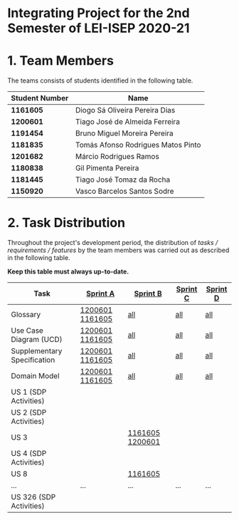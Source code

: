 # Integrating Project for the 2nd Semester of LEI-ISEP 2020-21 

# 1. Team Members

The teams consists of students identified in the following table. 

| Student Number	| Name |
|--------------|----------------------------|
| **1161605**  | Diogo Sá Oliveira Pereira Dias        |
| **1200601**  | Tiago José de Almeida Ferreira       |
| **1191454**  | Bruno Miguel Moreira Pereira      |
| **1181835**  | Tomás Afonso Rodrigues Matos Pinto        |
| **1201682**  | Márcio Rodrigues Ramos        |
| **1180838**  | Gil Pimenta Pereira        |
| **1181445**  | Tiago José Tomaz da Rocha        |
| **1150920**  | Vasco Barcelos Santos Sodre        |





# 2. Task Distribution ###


Throughout the project's development period, the distribution of _tasks / requirements / features_ by the team members was carried out as described in the following table. 

**Keep this table must always up-to-date.**

| Task                      | [Sprint A](SprintA/README.md) | [Sprint B](SprintB/README.md) | [Sprint C](SprintC/README.md) |  [Sprint D](SprintD/README.md) |
|-----------------------------|------------|------------|------------|------------|
| Glossary  |  [1200601 1161605](SprintA/Glossary.md)   |   [all](SprintB/Glossary.md)  |   [all](SprintC/Glossary.md)  | [all](SprintD/Glossary.md)  |
| Use Case Diagram (UCD)  |  [1200601 1161605](SprintA/UCD.md)   |   [all](SprintB/UCD.md)  |   [all](SprintC/UCD.md)  | [all](SprintD/UCD.md)  |
| Supplementary Specification   |  [1200601 1161605](SprintA/FURPS.md)   |   [all](SprintB/FURPS.md)  |   [all](SprintC/FURPS.md)  | [all](SprintD/FURPS.md)  |
| Domain Model  |  [1200601 1161605](SprintA/DM.md)   |   [all](SprintB/DM.md)  |   [all](SprintC/DM.md)  | [all](SprintD/DM.md)  |
| US 1 (SDP Activities)  |    |    |   |  |
| US 2 (SDP Activities)  |    |    |   |  |
| US 3  |    |  [1161605 1200601](SprintB/US8/US8.md)   |   |  |
| US 4 (SDP Activities)  |    |    |   |  |
| US 8  |   | [1161605](SprintB/US8/US8.md)    |   |  |
| ...  |  ...   | ...   | ...  | ... |
| US 326 (SDP Activities)  |    |    |   |  |

